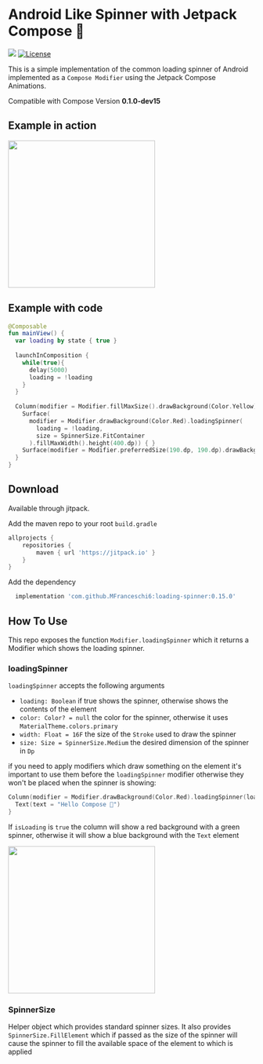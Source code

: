 # Android Like Spinner with Jetpack Compose 🚀

[![](https://jitpack.io/v/MFranceschi6/loading-spinner.svg)](https://jitpack.io/#MFranceschi6/loading-spinner) [![License](https://img.shields.io/badge/License-Apache%202.0-blue.svg)](https://opensource.org/licenses/Apache-2.0)




This is a simple implementation of the common loading spinner of Android implemented as a `Compose Modifier` using the Jetpack Compose Animations.

Compatible with Compose Version **0.1.0-dev15**
## Example in action

<img src="https://user-images.githubusercontent.com/9447889/88922960-3628c380-d271-11ea-8ef8-825bbb69c335.gif" width="300"/>

## Example with code

```kotlin
@Composable
fun mainView() {
  var loading by state { true }
  
  launchInComposition {
    while(true){
      delay(5000)
      loading = !loading
    }
  }
  
  Column(modifier = Modifier.fillMaxSize().drawBackground(Color.Yellow).loadingSpinner(loading).drawBackground(Color.Cyan), horizontalGravity = Alignment.CenterHorizontally) {
    Surface(
      modifier = Modifier.drawBackground(Color.Red).loadingSpinner(
        loading = !loading,
        size = SpinnerSize.FitContainer
      ).fillMaxWidth().height(400.dp)) { }
    Surface(modifier = Modifier.preferredSize(190.dp, 190.dp).drawBackground(Color.Green).loadingSpinner(loading = !loading, color = Color.Red)) { }
  }
}
```

## Download

Available through jitpack.

Add the maven repo to your root `build.gradle`

```gradle
allprojects {
    repositories {
        maven { url 'https://jitpack.io' }
    }
}
```


Add the dependency

```gradle
  implementation 'com.github.MFranceschi6:loading-spinner:0.15.0'
```

## How To Use

This repo exposes the function `Modifier.loadingSpinner` which it returns a Modifier which shows the loading spinner.

### loadingSpinner

`loadingSpinner` accepts the following arguments
* `loading: Boolean` if true shows the spinner, otherwise shows the contents of the element
* `color: Color? = null` the color for the spinner, otherwise it uses `MaterialTheme.colors.primary`
* `width: Float = 16F` the size of the `Stroke` used to draw the spinner
* `size: Size = SpinnerSize.Medium` the desired dimension of the spinner in `Dp`

if you need to apply modifiers which draw something on the element it's important to use them before the `loadingSpinner` modifier otherwise they won't be placed
when the spinner is showing:

```kotlin
Column(modifier = Modifier.drawBackground(Color.Red).loadingSpinner(loading = isLoading, color = Color.Green).drawBackground(Color.Blue)){
  Text(text = "Hello Compose 🚀")
}

```
If `isLoading` is `true` the column will show a red background with a green spinner, otherwise it will show a blue background with the `Text` element

<img src="https://user-images.githubusercontent.com/9447889/88927734-2791da80-d278-11ea-8cd9-04052496e875.gif" width="300"/>

### SpinnerSize

Helper object which provides standard spinner sizes.
It also provides `SpinnerSize.FillElement` which if passed as the size of the spinner will cause the spinner to fill the available space of the element to which is applied
